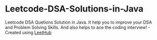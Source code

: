 # Leetcode-DSA-Solutions-in-Java
Leetcode DSA Quetions Solution in Java. It help you to improve your DSA and Problem Solving Skills. And also helps to ace the coding interview! - Created using [LeetHub](https://github.com/QasimWani/LeetHub)

